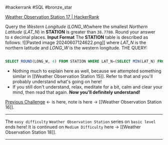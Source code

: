 #hackerrank #SQL #bronze_star 

[Weather Observation Station 17 | HackerRank](https://www.hackerrank.com/challenges/weather-observation-station-17/problem?isFullScreen=true)

Query the _Western Longitude_ (_LONG_W_)where the smallest _Northern Latitude_ (_LAT_N_) in **STATION** is greater than `38.7780`. Round your answer to `4` decimal places.
**Input Format**
The **STATION** table is described as follows:
![[Pasted image 20240607124622.png]]
where _LAT_N_ is the northern latitude and _LONG_W_ is the western longitude.
THE QUERY:
```sql

SELECT ROUND(LONG_W, 4) FROM STATION WHERE LAT_N=(SELECT MIN(LAT_N) FROM STATION WHERE LAT_N>38.7780);
```
- Nothing much to explain here as well, because we attempted something similar in [[Weather Observation Station 15]]. Refer to that and you'll probably understand what's going on here!
- If you still don't understand, relax, meditate for a bit, calm and clear your mind, then read that again. **Now you'll definitely understand!**

[Previous Challenge](https://www.hackerrank.com/challenges/weather-observation-station-16/problem?isFullScreen=true) <- is here, note is here -> [[Weather Observation Station 16]].

------------------------------------------------------------------
The `easy difficulty` `Weather Observation Station` series on `basic level` ends here!
It is continued on `Medium Difficulty` here -> [[Weather Observation Station 18]].

------------------------------------------------------------------